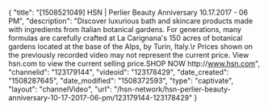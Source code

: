 {
    "title": "[1508521049] HSN | Perlier Beauty Anniversary 10.17.2017 - 06 PM",
    "description": "Discover luxurious bath and skincare products made with ingredients from Italian botanical gardens. For generations, many formulas are carefully crafted at La Carignana's 150 acres of botanical gardens located at the base of the Alps, by Turin, Italy.\r Prices shown on the previously recorded video may not represent the current price.  View hsn.com to view the current selling price.SHOP NOW http:\/\/www.hsn.com",
    "channelid": "123179144",
    "videoid": "123178429",
    "date_created": "1508287645",
    "date_modified": "1508372593",
    "type": "captivate",
    "layout": "channelVideo",
    "url": "\/hsn-network\/hsn-perlier-beauty-anniversary-10-17-2017-06-pm\/123179144-123178429"
}